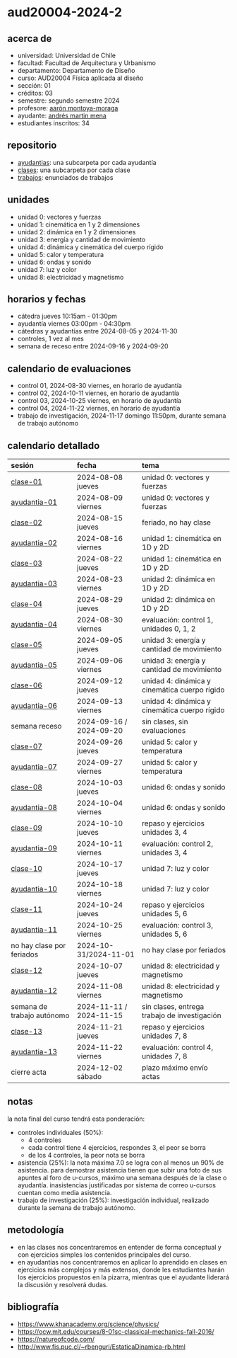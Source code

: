 # aud20004-2024-2

## acerca de

- universidad: Universidad de Chile
- facultad: Facultad de Arquitectura y Urbanismo
- departamento: Departamento de Diseño
- curso: AUD20004 Física aplicada al diseño
- sección: 01
- créditos: 03
- semestre: segundo semestre 2024
- profesore: [aarón montoya-moraga](https://github.com/montoyamoraga)
- ayudante: [andrés martin mena](https://github.com/AndresMartinM)
- estudiantes inscritos: 34

## repositorio

- [ayudantias](./ayudantias/): una subcarpeta por cada ayudantía
- [clases](./clases/): una subcarpeta por cada clase
- [trabajos](./trabajos/): enunciados de trabajos

## unidades

- unidad 0: vectores y fuerzas
- unidad 1: cinemática en 1 y 2 dimensiones
- unidad 2: dinámica en 1 y 2 dimensiones
- unidad 3: energía y cantidad de movimiento
- unidad 4: dinámica y cinemática del cuerpo rígido
- unidad 5: calor y temperatura
- unidad 6: ondas y sonido
- unidad 7: luz y color
- unidad 8: electricidad y magnetismo

## horarios y fechas

- cátedra jueves 10:15am - 01:30pm
- ayudantía viernes 03:00pm - 04:30pm
- cátedras y ayudantías entre 2024-08-05 y 2024-11-30
- controles, 1 vez al mes
- semana de receso entre 2024-09-16 y 2024-09-20

## calendario de evaluaciones

- control 01, 2024-08-30 viernes, en horario de ayudantía
- control 02, 2024-10-11 viernes, en horario de ayudantía
- control 03, 2024-10-25 viernes, en horario de ayudantía
- control 04, 2024-11-22 viernes, en horario de ayudantía
- trabajo de investigación, 2024-11-17 domingo 11:50pm, durante semana de trabajo autónomo

## calendario detallado

| sesión                                   | fecha                   | tema                                          |
| :--------------------------------------- | :---------------------- | :-------------------------------------------- |
| [clase-01](clases/clase-01/)             | 2024-08-08 jueves       | unidad 0: vectores y fuerzas                  |
| [ayudantia-01](ayudantias/ayudantia-01/) | 2024-08-09 viernes      | unidad 0: vectores y fuerzas                  |
| [clase-02](clases/clase-02/)             | 2024-08-15 jueves       | feriado, no hay clase                         |
| [ayudantia-02](ayudantias/ayudantia-02/) | 2024-08-16 viernes      | unidad 1: cinemática en 1D y 2D               |
| [clase-03](clases/clase-03/)             | 2024-08-22 jueves       | unidad 1: cinemática en 1D y 2D               |
| [ayudantia-03](ayudantias/ayudantia-03/) | 2024-08-23 viernes      | unidad 2: dinámica en 1D y 2D                 |
| [clase-04](clases/clase-04/)             | 2024-08-29 jueves       | unidad 2: dinámica en 1D y 2D                 |
| [ayudantia-04](ayudantias/ayudantia-04/) | 2024-08-30 viernes      | evaluación: control 1, unidades 0, 1, 2       |
| [clase-05](clases/clase-05/)             | 2024-09-05 jueves       | unidad 3: energía y cantidad de movimiento    |
| [ayudantia-05](ayudantias/ayudantia-05/) | 2024-09-06 viernes      | unidad 3: energía y cantidad de movimiento    |
| [clase-06](clases/clase-06/)             | 2024-09-12 jueves       | unidad 4: dinámica y cinemática cuerpo rígido |
| [ayudantia-06](ayudantias/ayudantia-06/) | 2024-09-13 viernes      | unidad 4: dinámica y cinemática cuerpo rígido |
| semana receso                            | 2024-09-16 / 2024-09-20 | sin clases, sin evaluaciones                  |
| [clase-07](clases/clase-07/)             | 2024-09-26 jueves       | unidad 5: calor y temperatura                 |
| [ayudantia-07](ayudantias/ayudantia-07/) | 2024-09-27 viernes      | unidad 5: calor y temperatura                 |
| [clase-08](clases/clase-08/)             | 2024-10-03 jueves       | unidad 6: ondas y sonido                      |
| [ayudantia-08](ayudantias/ayudantia-08/) | 2024-10-04 viernes      | unidad 6: ondas y sonido                      |
| [clase-09](clases/clase-09/)             | 2024-10-10 jueves       | repaso y ejercicios unidades 3, 4             |
| [ayudantia-09](ayudantias/ayudantia-09/) | 2024-10-11 viernes      | evaluación: control 2, unidades 3, 4          |
| [clase-10](clases/clase-10/)             | 2024-10-17 jueves       | unidad 7: luz y color                         |
| [ayudantia-10](ayudantias/ayudantia-10/) | 2024-10-18 viernes      | unidad 7: luz y color                         |
| [clase-11](clases/clase-11/)             | 2024-10-24 jueves       | repaso y ejercicios unidades 5, 6             |
| [ayudantia-11](ayudantias/ayudantia-11/) | 2024-10-25 viernes      | evaluación: control 3, unidades 5, 6          |
| no hay clase por feriados                | 2024-10-31/2024-11-01   | no hay clase por feriados                     |
| [clase-12](clases/clase-12/)             | 2024-10-07 jueves       | unidad 8: electricidad y magnetismo           |
| [ayudantia-12](ayudantias/ayudantia-12/) | 2024-11-08 viernes      | unidad 8: electricidad y magnetismo           |
| semana de trabajo autónomo               | 2024-11-11 / 2024-11-15 | sin clases, entrega trabajo de investigación  |
| [clase-13](clases/clase-13/)             | 2024-11-21 jueves       | repaso y ejercicios unidades 7, 8             |
| [ayudantia-13](ayudantias/ayudantia-13/) | 2024-11-22 viernes      | evaluación: control 4, unidades 7, 8          |
| cierre acta                              | 2024-12-02 sábado       | plazo máximo envío actas                      |

## notas

la nota final del curso tendrá esta ponderación:

- controles individuales (50%):
  - 4 controles
  - cada control tiene 4 ejercicios, respondes 3, el peor se borra
  - de los 4 controles, la peor nota se borra
- asistencia (25%): la nota máxima 7.0 se logra con al menos un 90% de asistencia. para demostrar asistencia tienen que subir una foto de sus apuntes al foro de u-cursos, máximo una semana después de la clase o ayudantía. inasistencias justificadas por sistema de correo u-cursos cuentan como media asistencia.
- trabajo de investigación (25%): investigación individual, realizado durante la semana de trabajo autónomo.

## metodología

- en las clases nos concentraremos en entender de forma conceptual y con ejercicios simples los contenidos principales del curso.
- en ayudantías nos concentraremos en aplicar lo aprendido en clases en ejercicios más complejos y más extensos, donde les estudiantes harán los ejercicios propuestos en la pizarra, mientras que el ayudante liderará la discusión y resolverá dudas.

## bibliografía

- <https://www.khanacademy.org/science/physics/>
- <https://ocw.mit.edu/courses/8-01sc-classical-mechanics-fall-2016/>
- <https://natureofcode.com/>
- <http://www.fis.puc.cl/~rbenguri/EstaticaDinamica-rb.html>

